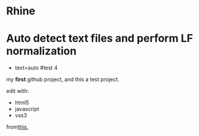 # Rhine
# Auto detect text files and perform LF normalization
* text=auto
#test 4
<!DOCTYPE html>
<html lang="en">
<head>
    <meta charset="UTF-8">
    <meta name="viewport" content="width-device-width,initial-scale-1.0">
    <meta http-equiv="X-UA-Compatible" content="ie=edge">
    <title>my first github project</title>
</head>
<body>
    <p>my <strong>first</strong> github project, and this a test project.</p>
    <p>edit with:</p>
    <ul>
        <li>html5</li>
        <li>javascript</li>
        <li>vss3</li>
    </ul>
    <p>from<a href="https://github.com/TrickLau/Rhine">this.</a></p>
</body>
</html>